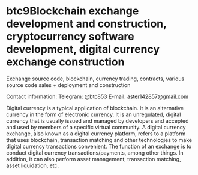 # btc9Blockchain exchange development and construction, cryptocurrency software development, digital currency exchange construction

Exchange source code, blockchain, currency trading, contracts, various source code sales + deployment and construction

Contact information: Telegram: @btc853 E-mail: aster142857@gmail.com

Digital currency is a typical application of blockchain. It is an alternative currency in the form of electronic currency. It is an unregulated,
digital currency that is usually issued and managed by developers and accepted and used by members of a specific virtual community. A digital currency exchange,
also known as a digital currency platform, refers to a platform that uses blockchain, transaction matching and other technologies to make digital currency transactions convenient.
The function of an exchange is to conduct digital currency transactions/payments, among other things. In addition, it can also perform asset management, transaction matching, asset liquidation, etc.
